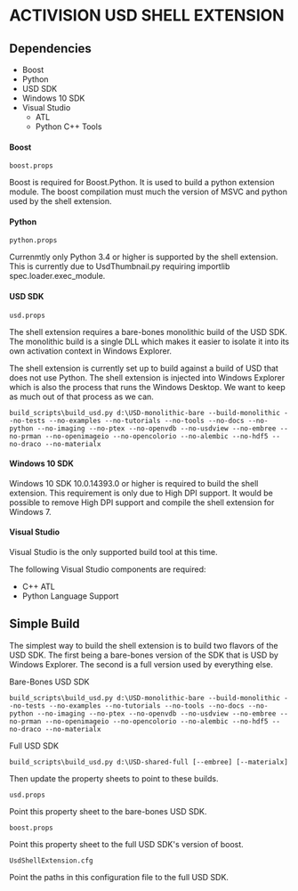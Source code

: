 ACTIVISION USD SHELL EXTENSION
==============================


## Dependencies

* Boost
* Python
* USD SDK
* Windows 10 SDK
* Visual Studio
  * ATL
  * Python C++ Tools

#### Boost

`boost.props`

Boost is required for Boost.Python. It is used to build a python extension module. The boost 
compilation must much the version of MSVC and python used by the shell extension.

#### Python

`python.props`

Currenmtly only Python 3.4 or higher is supported by the shell extension. This is currently due to 
UsdThumbnail.py requiring importlib spec.loader.exec_module.

#### USD SDK

`usd.props`

The shell extension requires a bare-bones monolithic build of the USD SDK. The monolithic build 
is a single DLL which makes it easier to isolate it into its own activation context in Windows Explorer.

The shell extension is currently set up to build against a build of USD that does not use Python. 
The shell extension is injected into Windows Explorer which is also the process that runs 
the Windows Desktop. We want to keep as much out of that process as we can.

```
build_scripts\build_usd.py d:\USD-monolithic-bare --build-monolithic --no-tests --no-examples --no-tutorials --no-tools --no-docs --no-python --no-imaging --no-ptex --no-openvdb --no-usdview --no-embree --no-prman --no-openimageio --no-opencolorio --no-alembic --no-hdf5 --no-draco --no-materialx
```

#### Windows 10 SDK

Windows 10 SDK 10.0.14393.0 or higher is required to build the shell extension. This requirement is only 
due to High DPI support. It would be possible to remove High DPI support and compile the shell extension 
for Windows 7.

#### Visual Studio

Visual Studio is the only supported build tool at this time. 

The following Visual Studio components are required:

- C++ ATL
- Python Language Support


## Simple Build

The simplest way to build the shell extension is to build two flavors of the USD SDK. The first being a 
bare-bones version of the SDK that is USD by Windows Explorer. The second is a full version used by 
everything else.

Bare-Bones USD SDK

```
build_scripts\build_usd.py d:\USD-monolithic-bare --build-monolithic --no-tests --no-examples --no-tutorials --no-tools --no-docs --no-python --no-imaging --no-ptex --no-openvdb --no-usdview --no-embree --no-prman --no-openimageio --no-opencolorio --no-alembic --no-hdf5 --no-draco --no-materialx
```

Full USD SDK

```
build_scripts\build_usd.py d:\USD-shared-full [--embree] [--materialx]
```

Then update the property sheets to point to these builds.

`usd.props`

Point this property sheet to the bare-bones USD SDK.

`boost.props`

Point this property sheet to the full USD SDK's version of boost.

`UsdShellExtension.cfg`

Point the paths in this configuration file to the full USD SDK.